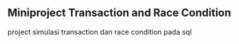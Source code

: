 ## Miniproject Transaction and Race Condition

project simulasi transaction dan race condition pada sql

